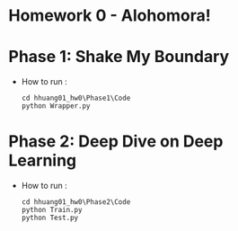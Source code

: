 # Homework 0 - Alohomora!

# Phase 1: Shake My Boundary

- How to run :

    ```
    cd hhuang01_hw0\Phase1\Code
    python Wrapper.py
    ```

# Phase 2: Deep Dive on Deep Learning

- How to run :

    ```
    cd hhuang01_hw0\Phase2\Code
    python Train.py
    python Test.py
    ```